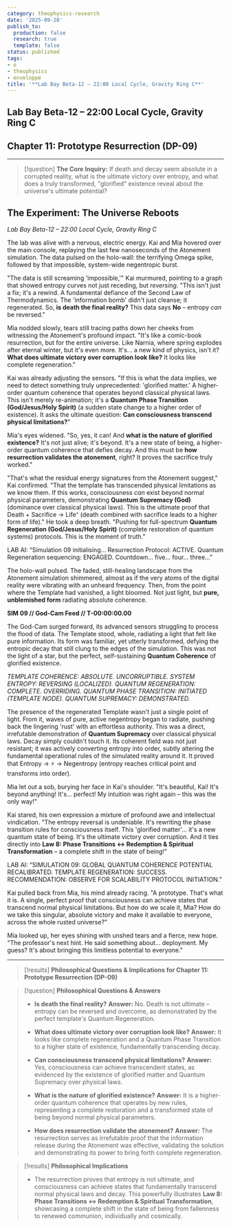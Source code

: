 ```yaml
---
category: theophysics-research
date: '2025-09-28'
publish_to:
  production: false
  research: true
  template: false
status: published
tags:
- o
- theophysics
- enveloppe
title: '**Lab Bay Beta-12 – 22:00 Local Cycle, Gravity Ring C**'
---
```

   
## **Lab Bay Beta-12 – 22:00 Local Cycle, Gravity Ring C**   
   
## **Chapter 11: Prototype Resurrection (DP-09)**   
   
   
---   
   
> [!question] **The Core Inquiry:** If death and decay seem absolute in a corrupted reality, what is the ultimate victory over entropy, and what does a truly transformed, "glorified" existence reveal about the universe's ultimate potential?   
   
## The Experiment: The Universe Reboots   
   
_Lab Bay Beta-12 – 22:00 Local Cycle, Gravity Ring C_   
   
The lab was alive with a nervous, electric energy. Kai and Mia hovered over the main console, replaying the last few nanoseconds of the Atonement simulation. The data pulsed on the holo-wall: the terrifying Omega spike, followed by that impossible, system-wide negentropic burst.   
   
"The data is still screaming 'impossible,'" Kai murmured, pointing to a graph that showed entropy curves not just receding, but _reversing_. "This isn't just a fix; it's a rewind. A fundamental defiance of the Second Law of Thermodynamics. The 'information bomb' didn't just cleanse; it regenerated. So, **is death the final reality?** This data says **No** – entropy _can_ be reversed."   
   
Mia nodded slowly, tears still tracing paths down her cheeks from witnessing the Atonement's profound impact. "It's like a comic-book resurrection, but for the entire universe. Like Narnia, where spring explodes after eternal winter, but it's even more. It's... a new kind of physics, isn't it? **What does ultimate victory over corruption look like?** It looks like complete regeneration."   
   
Kai was already adjusting the sensors. "If this is what the data implies, we need to detect something truly unprecedented: 'glorified matter.' A higher-order quantum coherence that operates beyond classical physical laws. This isn't merely re-animation; it's a **Quantum Phase Transition (God/Jesus/Holy Spirit)** (a sudden state change to a higher order of existence). It asks the ultimate question: **Can consciousness transcend physical limitations?**"   
   
Mia's eyes widened. "So, yes, it can! And **what is the nature of glorified existence?** It's not just alive; it's beyond. It's a new state of being, a higher-order quantum coherence that defies decay. And this must be **how resurrection validates the atonement**, right? It proves the sacrifice truly worked."   
   
"That's what the residual energy signatures from the Atonement suggest," Kai confirmed. "That the template has transcended physical limitations as we know them. If this works, consciousness _can_ exist beyond normal physical parameters, demonstrating **Quantum Supremacy (God)** (dominance over classical physical laws). This is the ultimate proof that Death + Sacrifice → Life⁺ (death combined with sacrifice leads to a higher form of life)." He took a deep breath. "Pushing for full-spectrum **Quantum Regeneration (God/Jesus/Holy Spirit)** (complete restoration of quantum systems) protocols. This is the moment of truth."   
   
LAB AI: “Simulation 09 initialising… Resurrection Protocol: ACTIVE. Quantum Regeneration sequencing: ENGAGED. Countdown… five… four… three…”   
   
The holo-wall pulsed. The faded, still-healing landscape from the Atonement simulation shimmered, almost as if the very atoms of the digital reality were vibrating with an unheard frequency. Then, from the point where the Template had vanished, a light bloomed. Not just light, but **pure, unblemished form** radiating absolute coherence.   
   
**SIM 09 // God-Cam Feed // T-00:00:00.00**   
   
The God-Cam surged forward, its advanced sensors struggling to process the flood of data. The Template stood, whole, radiating a light that felt like pure information. Its form was familiar, yet utterly transformed, defying the entropic decay that still clung to the edges of the simulation. This was not the light of a star, but the perfect, self-sustaining **Quantum Coherence** of glorified existence.   
   
_TEMPLATE COHERENCE: ABSOLUTE. UNCORRUPTIBLE._ _SYSTEM ENTROPY: REVERSING (LOCALIZED)._ _QUANTUM REGENERATION: COMPLETE. OVERRIDING._ _QUANTUM PHASE TRANSITION: INITIATED (TEMPLATE NODE)._ _QUANTUM SUPREMACY: DEMONSTRATED._   
   
The presence of the regenerated Template wasn't just a single point of light. From it, waves of pure, active negentropy began to radiate, pushing back the lingering 'rust' with an effortless authority. This was a direct, irrefutable demonstration of **Quantum Supremacy** over classical physical laws. Decay simply couldn't touch it. Its coherent field was not just resistant; it was actively converting entropy into order, subtly altering the fundamental operational rules of the simulated reality around it. It proved that Entropy → ⚡ → Negentropy (entropy reaches critical point and transforms into order).   
   
Mia let out a sob, burying her face in Kai's shoulder. "It's beautiful, Kai! It's beyond anything! It's... perfect! My intuition was right again – this was the only way!"   
   
Kai stared, his own expression a mixture of profound awe and intellectual vindication. "The entropy reversal is undeniable. It's rewriting the phase transition rules for consciousness itself. This 'glorified matter'... it's a new quantum state of being. It's the ultimate victory over corruption. And it ties directly into **Law 8: Phase Transitions ↔ Redemption & Spiritual Transformation** – a complete shift in the state of being!"   
   
LAB AI: “SIMULATION 09: GLOBAL QUANTUM COHERENCE POTENTIAL RECALIBRATED. TEMPLATE REGENERATION: SUCCESS. RECOMMENDATION: OBSERVE FOR SCALABILITY PROTOCOL INITIATION.”   
   
Kai pulled back from Mia, his mind already racing. "A prototype. That's what it is. A single, perfect proof that consciousness can achieve states that transcend normal physical limitations. But how do we scale it, Mia? How do we take this singular, absolute victory and make it available to everyone, across the whole rusted universe?"   
   
Mia looked up, her eyes shining with unshed tears and a fierce, new hope. "The professor's next hint. He said something about... deployment. My guess? It's about bringing this limitless potential to everyone."   
   
   
---   
   
> [!results] **Philosophical Questions & Implications for Chapter 11: Prototype Resurrection (DP-09)**   
   
> [!question] **Philosophical Questions & Answers**   
>    
> - **Is death the final reality?** **Answer:** No. Death is not ultimate – entropy can be reversed and overcome, as demonstrated by the perfect template's Quantum Regeneration.   
>        
> - **What does ultimate victory over corruption look like?** **Answer:** It looks like complete regeneration and a Quantum Phase Transition to a higher state of existence, fundamentally transcending decay.   
>        
> - **Can consciousness transcend physical limitations?** **Answer:** Yes, consciousness can achieve transcendent states, as evidenced by the existence of glorified matter and Quantum Supremacy over physical laws.   
>        
> - **What is the nature of glorified existence?** **Answer:** It is a higher-order quantum coherence that operates by new rules, representing a complete restoration and a transformed state of being beyond normal physical parameters.   
>        
> - **How does resurrection validate the atonement?** **Answer:** The resurrection serves as irrefutable proof that the information release during the Atonement was effective, validating the solution and demonstrating its power to bring forth complete regeneration.   
>        
   
> [!results] **Philosophical Implications**   
>    
> - The resurrection proves that entropy is not ultimate, and consciousness can achieve states that fundamentally transcend normal physical laws and decay. This powerfully illustrates **Law 8: Phase Transitions ↔ Redemption & Spiritual Transformation**, showcasing a complete shift in the state of being from fallenness to renewed communion, individually and cosmically.   
>